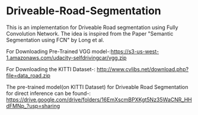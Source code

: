 # Driveable-Road-Segmentation
This is an implementation for Driveable Road segmentation using Fully Convolution Network. The idea is inspired from the Paper "Semantic Segmentation using FCN" by Long et al.

For Downloading Pre-Trained VGG model-:https://s3-us-west-1.amazonaws.com/udacity-selfdrivingcar/vgg.zip

For Downloading the KITTI Dataset-: http://www.cvlibs.net/download.php?file=data_road.zip

The pre-trained model(on KITTI Dataset) for Driveable Road Segmentation for direct inference can be found-: https://drive.google.com/drive/folders/16EmXscmBPXKgt5Nz35WaCNR_HHdFMNp_?usp=sharing
